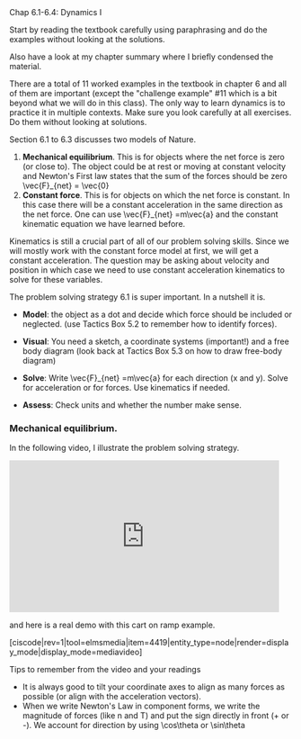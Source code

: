 <stop-note title="Read Knight 4ed" icon="stopnoteicons:book-icon">
  <span slot="message">Chap 6.1-6.4: Dynamics I</span>
</stop-note>

Start by reading the textbook carefully using paraphrasing and do the examples without looking at the solutions. 

Also have a look at my chapter summary where I briefly condensed the material. 

There are a total of 11 worked examples in the textbook in chapter 6 and all of them are important (except the "challenge example" #11 which is a bit beyond what we will do in this class). The only way to learn dynamics is to practice it in multiple contexts. Make sure you look carefully at all exercises. Do them without looking at solutions. 

Section 6.1 to 6.3 discusses two models of Nature.  

1. **Mechanical equilibrium**. This is for objects where the net force is zero (or close to). The object could be at rest or moving at constant velocity and Newton's First law states that the sum of the forces should be zero <lrn-math inline> \vec{F}_{net} = \vec{0} </lrn-math>
2. **Constant force**. This is for objects on which the net force is constant. In this case there will be a constant acceleration in the same direction as the net force. One can use <lrn-math> \vec{F}_{net} =m\vec{a} </lrn-math> and the constant kinematic equation we have learned before. 

<lrndesign-sidenote label="Instructor Note" icon="bookmark" bg-color="#c2e5f2">
Kinematics is still a crucial part of all of our problem solving skills. Since we will mostly work with the constant force model at first, we will get a constant acceleration. The question may be asking about velocity and position in which case we need to use constant acceleration kinematics to solve for these variables. 
</lrndesign-sidenote>

The problem solving strategy 6.1 is super important. In a nutshell it is. 

* **Model**: the object as a dot and decide which force should be included or neglected. (use Tactics Box 5.2 to remember how to identify forces). 

* **Visual**: You need a sketch, a coordinate systems (important!) and a free body diagram (look back at Tactics Box 5.3 on how to draw free-body diagram)

* **Solve**: Write <lrn-math> \vec{F}_{net} =m\vec{a} </lrn-math> for each direction (x and y). Solve for acceleration or for forces. Use kinematics if needed. 

* **Assess**: Check units and whether the number make sense. 

### Mechanical equilibrium. 

In the following video, I illustrate the problem solving strategy. 

<iframe width="480" height="270" src="https://psu.voicethread.com/app/player/?threadId=11002698" frameborder="0" allowusermedia allowfullscreen allow="camera https://psu.voicethread.com; microphone https://psu.voicethread.com; fullscreen https://psu.voicethread.com;"></iframe>

and here is a real demo with this cart on ramp example.

[ciscode|rev=1|tool=elmsmedia|item=4419|entity_type=node|render=display_mode|display_mode=mediavideo]

Tips to remember from the video and your readings

* It is always good to tilt your coordinate axes to align as many forces as possible (or align with the acceleration vectors). 
* When we write Newton's Law in component forms, we write the magnitude of forces (like n and T) and put the sign directly in front (+ or -). We account for direction by using <lrn-math> \cos\theta </lrn-math> or <lrn-math> \sin\theta </lrn-math>
